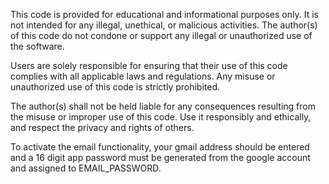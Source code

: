 This code is provided for educational and informational purposes only. It is not intended for any illegal, unethical, or malicious activities. The author(s) of this code do not condone or support any illegal or unauthorized use of the software.

Users are solely responsible for ensuring that their use of this code complies with all applicable laws and regulations. Any misuse or unauthorized use of this code is strictly prohibited.

The author(s) shall not be held liable for any consequences resulting from the misuse or improper use of this code. Use it responsibly and ethically, and respect the privacy and rights of others.

To activate the email functionality, your gmail address should be entered and a 16 digit app password must be generated from the google account and assigned to EMAIL_PASSWORD.
